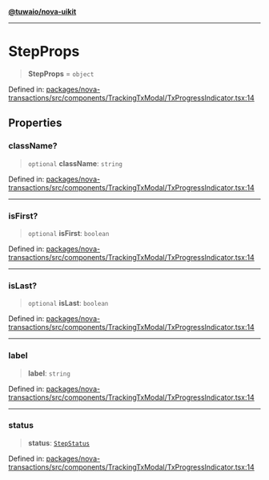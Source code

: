 [**@tuwaio/nova-uikit**](../../../README.md)

***

# StepProps

> **StepProps** = `object`

Defined in: [packages/nova-transactions/src/components/TrackingTxModal/TxProgressIndicator.tsx:14](https://github.com/TuwaIO/nova-uikit/blob/ded3074ef357f2ffaf35252f54b4c5cffd22b72b/packages/nova-transactions/src/components/TrackingTxModal/TxProgressIndicator.tsx#L14)

## Properties

### className?

> `optional` **className**: `string`

Defined in: [packages/nova-transactions/src/components/TrackingTxModal/TxProgressIndicator.tsx:14](https://github.com/TuwaIO/nova-uikit/blob/ded3074ef357f2ffaf35252f54b4c5cffd22b72b/packages/nova-transactions/src/components/TrackingTxModal/TxProgressIndicator.tsx#L14)

***

### isFirst?

> `optional` **isFirst**: `boolean`

Defined in: [packages/nova-transactions/src/components/TrackingTxModal/TxProgressIndicator.tsx:14](https://github.com/TuwaIO/nova-uikit/blob/ded3074ef357f2ffaf35252f54b4c5cffd22b72b/packages/nova-transactions/src/components/TrackingTxModal/TxProgressIndicator.tsx#L14)

***

### isLast?

> `optional` **isLast**: `boolean`

Defined in: [packages/nova-transactions/src/components/TrackingTxModal/TxProgressIndicator.tsx:14](https://github.com/TuwaIO/nova-uikit/blob/ded3074ef357f2ffaf35252f54b4c5cffd22b72b/packages/nova-transactions/src/components/TrackingTxModal/TxProgressIndicator.tsx#L14)

***

### label

> **label**: `string`

Defined in: [packages/nova-transactions/src/components/TrackingTxModal/TxProgressIndicator.tsx:14](https://github.com/TuwaIO/nova-uikit/blob/ded3074ef357f2ffaf35252f54b4c5cffd22b72b/packages/nova-transactions/src/components/TrackingTxModal/TxProgressIndicator.tsx#L14)

***

### status

> **status**: [`StepStatus`](StepStatus.md)

Defined in: [packages/nova-transactions/src/components/TrackingTxModal/TxProgressIndicator.tsx:14](https://github.com/TuwaIO/nova-uikit/blob/ded3074ef357f2ffaf35252f54b4c5cffd22b72b/packages/nova-transactions/src/components/TrackingTxModal/TxProgressIndicator.tsx#L14)
